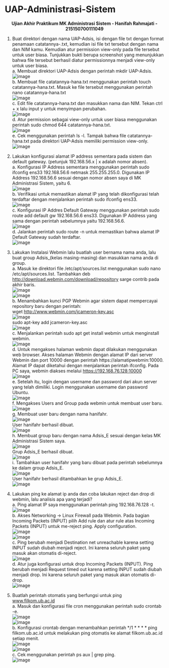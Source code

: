 # UAP-Administrasi-Sistem

<div align="center">
<strong><p>Ujian Akhir Praktikum MK Administrasi Sistem - Hanifah Rahmajati - 215150700111049</p></strong>
</div>

1. Buat direktori dengan nama UAP-Adsis, isi dengan file txt dengan format penamaan catatannya-<nama kamu>.txt, kemudian isi file txt tersebut dengan nama dan NIM kamu. Kemudian atur permission view-only pada file tersebut untuk user biasa. 
Tunjukkan bukti berupa screenshot yang menunjukkan bahwa file tersebut berhasil diatur permissionnya menjadi view-only untuk user biasa.  
a. Membuat direktori UAP-Adsis dengan perintah mkdir UAP-Adsis.  
    <img src="https://i.imgur.com/ACIPPip.png" alt= "image">  
b. Membuat file catatannya-hana.txt menggunakan perintah touch catatannya-hana.txt. Masuk ke file tersebut menggunakan perintah nano catatannya-hana.txt  
    <img src="https://i.imgur.com/UUbBY46.png" alt= "image">  
c. Edit file catatannya-hana.txt dan masukkan nama dan NIM. Tekan ctrl + x lalu input y untuk menyimpan perubahan.  
    <img src="https://i.imgur.com/ENvefAD.png" alt= "image">  
d. Atur permission sebagai view-only untuk user biasa menggunakan perintah sudo chmod 644 catatannya-hana.txt.  
    <img src="https://i.imgur.com/w3UmnZH.png" alt= "image">  
e. Cek menggunakan perintah ls -l. Tampak bahwa file catatannya-hana.txt pada direktori UAP-Adsis memiliki permission view-only.  
    <img src="https://i.imgur.com/hFyYPyM.png" alt= "image">  
  
2. Lakukan konfigurasi alamat IP address sementara pada sistem dan default gateway. (petunjuk 192.168.56.x | x adalah nomor absen).  
a. Konfigurasi IP Address sementara menggunakan perintah sudo ifconfig ens33 192.168.56.6 netmask 255.255.255.0. Digunakan IP Address 192.168.56.6 sesuai dengan nomor absen saya di MK Administrasi Sistem, yaitu 6.  
    <img src="https://i.imgur.com/1hFY4cq.png" alt= "image">  
b. Verifikasi untuk memastikan alamat IP yang telah dikonfigurasi telah terdaftar dengan menjalankan perintah sudo ifconfig ens33.  
    <img src="https://i.imgur.com/Yg6MVxI.png" alt= "image">  
c. Konfigurasi IP Addres Default Gateway menggunakan perintah sudo route add default gw 192.168.56.6 ens33. Digunakan IP Address yang sama dengan perintah sebelumnya yaitu 192.168.56.6.  
    <img src="https://i.imgur.com/dhcy3iq.png" alt= "image">  
d. Jalankan perintah sudo route -n untuk memastikan bahwa alamat IP Default Gateway sudah terdaftar.  
    <img src="https://i.imgur.com/3RcW6PG.png" alt= "image">  
  
3. Lakukan Instalasi Webmin lalu buatlah user bernama nama anda, lalu buat group Adsis_(kelas masing-masing) dan masukkan nama anda di group.  
a. Masuk ke direktori file /etc/apt/sources.list menggunakan sudo nano /etc/apt/sources.list. Tambahkan deb http://download.webmin.com/download/repository sarge contrib pada akhir baris.  
    <img src="https://i.imgur.com/DwpfKiM.png" alt= "image">  
    <img src="https://i.imgur.com/EW8TsaG.png" alt= "image">  
b. Menambahkan kunci PGP Webmin agar sistem dapat mempercayai repository baru dengan perintah:  
    wget http://www.webmin.com/jcameron-key.asc  
    <img src="https://i.imgur.com/YwvNZCf.png" alt= "image">  
    sudo apt-key add jcameron-key.asc  
    <img src="https://i.imgur.com/sKXWN8B.png" alt= "image">  
c. Menjalankan perintah sudo apt get install webmin untuk menginstall webmin.  
    <img src="https://i.imgur.com/iQ0RSfA.png" alt= "image">  
d. Untuk mengakses halaman webmin dapat dilakukan menggunakan web browser. Akses halaman Webmin dengan alamat IP dari server Webmin dan port 10000 dengan perintah https://alamatipwebmin:10000. Alamat IP dapat diketahui dengan menjalankan perintah ifconfig. Pada PC saya, webmin diakses melalui https://192.168.76.128:10000  
    <img src="https://i.imgur.com/7mwBmt6.png" alt= "image">  
e. Setelah itu, login dengan username dan password dari akun server yang telah dimiliki. Login menggunakan username dan password Ubuntu.  
    <img src="https://i.imgur.com/7mwBmt6.png" alt= "image">  
f. Mengakses Users and Group pada webmin untuk membuat user baru.  
    <img src="https://i.imgur.com/fXJU2EO.png" alt= "image">  
g. Membuat user baru dengan nama hanifahr.  
    <img src="https://i.imgur.com/P15BRN6.png" alt= "image">  
    User hanifahr berhasil dibuat.  
    <img src="https://i.imgur.com/Vo7U4cY.png" alt= "image">  
h. Membuat group baru dengan nama Adsis_E sesuai dengan kelas MK Administrasi Sistem saya.  
    <img src="https://i.imgur.com/7cTcHgg.png" alt= "image">  
    Grup Adsis_E berhasil dibuat.  
    <img src="https://i.imgur.com/QvzFfGE.png" alt= "image">  
i. Tambahkan user hanifahr yang baru dibuat pada perintah sebelumnya ke dalam group Adsis_E.  
    <img src="https://i.imgur.com/rD4UrRz.png" alt= "image">  
    User hanifahr berhasil ditambahkan ke grup Adsis_E.  
    <img src="https://i.imgur.com/DOF63ab.png" alt= "image">  

4. Lakukan ping ke alamat ip anda dan coba lakukan reject dan drop di webmin, lalu analisis apa yang terjadi?  
    a. Ping alamat IP saya menggunakan perintah ping 192.168.76.128 -t.  
    <img src="https://i.imgur.com/sfDA0YL.png" alt= "image">  
    b. Akses Networking -> Linux Firewall pada Webmin. Pada bagian Incoming Packets (INPUT) pilih Add rule dan atur rule atas Incoming Packets (INPUT) untuk me-reject ping. Apply configuration.  
    <img src="https://i.imgur.com/MV0coko.png" alt= "image">  
    <img src="https://i.imgur.com/l9Uw1NV.png" alt= "image">  
    c. Ping berubah menjadi Destination net unreachable karena setting INPUT sudah diubah menjadi reject. Ini karena seluruh paket yang masuk akan otomatis di-reject.  
    <img src="https://i.imgur.com/w2HLmpR.png" alt= "image">  
    d. Atur juga konfigurasi untuk drop Incoming Packets (INPUT). Ping berubah menjadi Request timed out karena setting INPUT sudah diubah menjadi drop. Ini karena seluruh paket yang masuk akan otomatis di-drop.  
    <img src="https://i.imgur.com/Y8NlgeX.png" alt= "image">  
  
5. Buatlah perintah otomatis yang berfungsi untuk ping www.filkom.ub.ac.id  
    a. Masuk dan konfigurasi file cron menggunakan perintah sudo crontab -e.  
    <img src="https://i.imgur.com/sGGQufr.png" alt= "image">  
    <img src="https://i.imgur.com/1kgcUeE.png" alt= "image">  
    b. Konfigurasi crontab dengan menambahkan perintah */1 * * * * ping filkom.ub.ac.id untuk melakukan ping otomatis ke alamat filkom.ub.ac.id setiap menit.  
    <img src="https://i.imgur.com/PaRd5Pz.png" alt= "image">  
    <img src="https://i.imgur.com/kjfz64Z.png" alt= "image">  
    c. Cek menggunakan perintah ps aux | grep ping.  
    <img src="https://i.imgur.com/H7ISuTN.png" alt= "image">  
